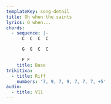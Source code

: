 ```yaml
---
templateKey: song-detail
title: Oh when the saints
lyrics: O when...
chords:
  - sequence: |-
      C  C  C  C

      G  G  C  C

      F F
    title: Base
trikitixa: 
  - title: Riff
    numbers: '7, 9, 7, 9, 7, 7, 7, +5'
audio:
  - title: V11
---
```


